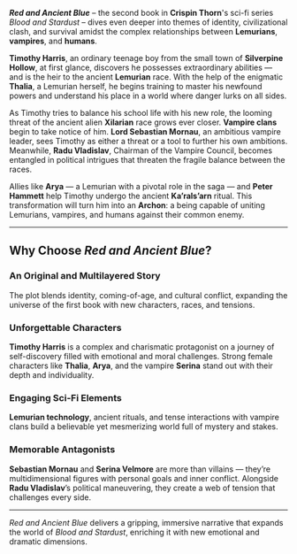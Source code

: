 **_Red and Ancient Blue_** – the second book in **Crispin Thorn**'s sci-fi series *Blood and Stardust* – dives even deeper into themes of identity, civilizational clash, and survival amidst the complex relationships between **Lemurians**, **vampires**, and **humans**.

**Timothy Harris**, an ordinary teenage boy from the small town of **Silverpine Hollow**, at first glance, discovers he possesses extraordinary abilities — and is the heir to the ancient **Lemurian** race. With the help of the enigmatic **Thalia**, a Lemurian herself, he begins training to master his newfound powers and understand his place in a world where danger lurks on all sides.

As Timothy tries to balance his school life with his new role, the looming threat of the ancient alien **Xilarian** race grows ever closer. **Vampire clans** begin to take notice of him. **Lord Sebastian Mornau**, an ambitious vampire leader, sees Timothy as either a threat or a tool to further his own ambitions. Meanwhile, **Radu Vladislav**, Chairman of the Vampire Council, becomes entangled in political intrigues that threaten the fragile balance between the races.

Allies like **Arya** — a Lemurian with a pivotal role in the saga — and **Peter Hammett** help Timothy undergo the ancient **Ka’rals’arn** ritual. This transformation will turn him into an **Archon**: a being capable of uniting Lemurians, vampires, and humans against their common enemy.

---

## Why Choose *Red and Ancient Blue*?

### An Original and Multilayered Story  
The plot blends identity, coming-of-age, and cultural conflict, expanding the universe of the first book with new characters, races, and tensions.

### Unforgettable Characters  
**Timothy Harris** is a complex and charismatic protagonist on a journey of self-discovery filled with emotional and moral challenges. Strong female characters like **Thalia**, **Arya**, and the vampire **Serina** stand out with their depth and individuality.

### Engaging Sci-Fi Elements  
**Lemurian technology**, ancient rituals, and tense interactions with vampire clans build a believable yet mesmerizing world full of mystery and stakes.

### Memorable Antagonists  
**Sebastian Mornau** and **Serina Velmore** are more than villains — they’re multidimensional figures with personal goals and inner conflict. Alongside **Radu Vladislav**’s political maneuvering, they create a web of tension that challenges every side.

---

*Red and Ancient Blue* delivers a gripping, immersive narrative that expands the world of *Blood and Stardust*, enriching it with new emotional and dramatic dimensions.
